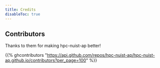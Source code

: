 ```yaml
---
title: Credits
disableToc: true
---
```


## Contributors

Thanks to them <i class="fas fa-heart"></i> for making hpc-nuist-ap better!

{{% ghcontributors "https://api.github.com/repos/hpc-nuist-ap/hpc-nuist-ap.github.io/contributors?per_page=100" %}}